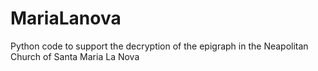 # MariaLanova
Python code to support the decryption of the epigraph in the Neapolitan Church of Santa Maria La Nova
